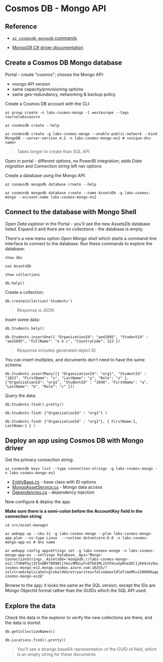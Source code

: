 # Cosmos DB - Mongo API

## Reference

- [`az cosmosdb mongodb` commands](https://docs.microsoft.com/en-us/cli/azure/cosmosdb/mongodb?view=azure-cli-latest)

- [MongoDB C# driver documentation](https://mongodb.github.io/mongo-csharp-driver/2.17/getting_started/)

## Create a Cosmos DB Mongo database

Portal - create "cosmos"; choose the Mongo API:

- mongo API version
- same capacity/provisioning options
- same geo-redundancy, networking & backup policy

Create a Cosmos DB account with the CLI:

```
az group create -n labs-cosmos-mongo -l westeurope --tags courselabs=azure

az cosmosdb create --help

az cosmosdb create -g labs-cosmos-mongo --enable-public-network --kind MongoDB --server-version 4.2 -n labs-cosmos-mongo-es2 # <unique-dns-name>
```

> Takes longer to create than SQL API

Open in portal - different options, no PowerBI integration; adds _Data migration_ and _Connection string_ left nav options

Create a database using the Mongo API:

```
az cosmosdb mongodb database create --help

az cosmosdb mongodb database create --name AssetsDb -g labs-cosmos-mongo --account-name labs-cosmos-mongo-es2
```

## Connect to the database with Mongo Shell

Open _Data explorer_ in the Portal - you'll see the new AssetsDb database listed. Expand it and there are no collections - the database is empty.

There's a new menu option _Open Mongo shell_ which starts a command-line interface to connect to the database. Run these commands to explore the database:

```
show dbs

use AssetsDb

show collections

db.help()
```

Create a collection:

```
db.createCollection('Students')
```

> Response is JSON

Insert some data:

```
db.Students.help()

db.Students.insertOne({ "OrganizationId": "aed1895", "StudentId" : "aed1895", "FullName": "a b c", "CountryCode": 123 })
```

> Response includes generated object ID

You can insert multiples, and documents don't need to have the same schema:

```
db.Students.insertMany([{ "OrganizationId": "org1", "StudentId" : "1023", "FirstName": "x", "LastName": "y", "Role": "z" },  {"OrganizationId": "org1", "StudentId" : "1040", "FirstName": "a", "LastName": "b", "Role": "c" }])
```

Query the data:

```
db.Students.find().pretty()

db.Students.find( {"OrganizationId" : "org1"} )

db.Students.find( {"OrganizationId" : "org1"}, { FirstName:1, LastName:1 } )
```


## Deploy an app using Cosmos DB with Mongo driver

Get the primary connection string:

```
az cosmosdb keys list --type connection-strings -g labs-cosmos-mongo -n labs-cosmos-mongo-es2
```

- [EntityBase.cs](src/asset-manager/Model/Spec/EntityBase.cs) - base class with ID options
- [MongoAssetService.cs](src/asset-manager/Services/MongoAssetService.cs) - Mongo data access
- [Dependencies.cs](src/asset-manager/Dependencies.cs) - dependency injection

Now configure & deploy the app:


**Make sure there is a semi-colon before the AccountKey field in the connection string**

```
cd src/asset-manager

az webapp up --sku S1 -g labs-cosmos-mongo --plan labs-cosmos-mongo-app-plan --os-type Linux  --runtime dotnetcore:6.0 -n labs-cosmos-mongo-app-es # dns name 

az webapp config appsettings set -g labs-cosmos-mongo -n labs-cosmos-mongo-app-es --settings Database__Api='Mongo' ConnectionStrings__AssetsDb='mongodb://labs-cosmos-mongo-es2:lTVKWfGyj3YInQWY79O98tjYmzv9MUiyFv6Th6IMLihYFHcwSpKheZAl1jK64ckz9xgGQdJegh1h4n2SA3htdQ==@labs-cosmos-mongo-es2.mongo.cosmos.azure.com:10255/?ssl=true&replicaSet=globaldb&retrywrites=false&maxIdleTimeMS=120000&appName=@labs-cosmos-mongo-es2@'
```

Browse to the app; it looks the same as the SQL version, except the IDs are Mongo ObjectId format rather than the GUIDs which the SQL API used.


## Explore the data

Check the data in the explorer to verify the new collections are there, and the data is stored:

```
db.getCollectionNames()

db.Locations.find().pretty()
```

> You'll see a strange base64 representation of the GUID id field, which is an empty string for these documents

